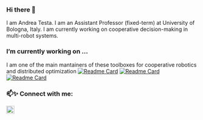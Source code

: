 ### Hi there 👋

<!--
**andrea-testa/andrea-testa** is a ✨ _special_ ✨ repository because its `README.md` (this file) appears on your GitHub profile.

Here are some ideas to get you started:

- 🔭 I’m currently working on ...
- 🌱 I’m currently learning ...
- 👯 I’m looking to collaborate on ...
- 🤔 I’m looking for help with ...
- 💬 Ask me about ...
- 📫 How to reach me: ...
- 😄 Pronouns: ...
- ⚡ Fun fact: ...
-->

I am Andrea Testa. I am an Assistant Professor (fixed-term) at University of Bologna, Italy. I am currently working on cooperative decision-making in multi-robot systems.

### I’m currently working on ...
I am one of the main mantainers of these toolboxes for cooperative robotics and distributed optimization
[![Readme Card](https://github-readme-stats.vercel.app/api/pin/?username=OPT4SMART&repo=ChoiRbot&theme=dracula)](https://github.com/OPT4SMART/ChoiRbot)
[![Readme Card](https://github-readme-stats.vercel.app/api/pin/?username=OPT4SMART&repo=crazychoir&theme=dracula)](https://github.com/OPT4SMART/crazychoir)
[![Readme Card](https://github-readme-stats.vercel.app/api/pin/?username=OPT4SMART&repo=DISROPT&theme=dracula)](https://github.com/OPT4SMART/DISROPT)

### 📫✨ Connect with me:

<a href="https://www.linkedin.com/in/andrea-testa-5b09aa163/"><img align="left" src="https://raw.githubusercontent.com/yushi1007/yushi1007/main/images/linkedin.svg" alt="Yu Shi | LinkedIn" width="21px"/></a>

